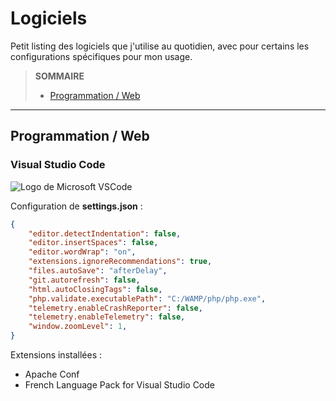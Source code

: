 # Logiciels

Petit listing des logiciels que j'utilise au quotidien, avec pour certains les configurations spécifiques pour mon usage.

> **SOMMAIRE**
> + [Programmation / Web](#programmation--web)

---

## Programmation / Web

### Visual Studio Code

![Logo de Microsoft VSCode](https://user-images.githubusercontent.com/4087713/29303914-79fbaa14-8166-11e7-813b-826c6c4949a6.png)

Configuration de **settings.json** :

```json
{
	"editor.detectIndentation": false,
	"editor.insertSpaces": false,
	"editor.wordWrap": "on",
	"extensions.ignoreRecommendations": true,
	"files.autoSave": "afterDelay",
	"git.autorefresh": false,
	"html.autoClosingTags": false,
	"php.validate.executablePath": "C:/WAMP/php/php.exe",
	"telemetry.enableCrashReporter": false,
	"telemetry.enableTelemetry": false,
	"window.zoomLevel": 1,
}
```

Extensions installées :

+ Apache Conf
+ French Language Pack for Visual Studio Code
